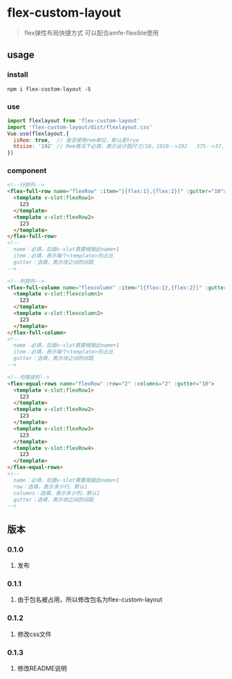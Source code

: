 # flex-custom-layout
> flex弹性布局快捷方式
> 可以配合amfe-flexible使用

## usage
### install
`npm i flex-custom-layout -S`

### use
```javascript
import flexlayout from 'flex-custom-layout'
import 'flex-custom-layout/dist/flexlayout.css'
Vue.use(flexlayout,{
  isRem: true,  // 是否使用rem单位，默认是true
  htsize: '192' // Rem情况下必填，表示设计图尺寸/10，1920-->192   375-->37.5
})
```

### component
```html
<!--行排列-->
<flex-full-row name="flexRow" :item="[{flex:1},{flex:2}]" :gutter="10">
  <template v-slot:flexRow1>
    123
  </template>
  <template v-slot:flexRow2>
    123
  </template>
</flex-full-row>
<!--
  name：必填，后面v-slot需要根据此name+1
  item：必填，表示每个<template>的占比
  gutter：选填，表示块之间的间距
-->
```
```html
<!--列排列-->
<flex-full-column name="flexcolumn" :item="[{flex:1},{flex:2}]" :gutter="10">
  <template v-slot:flexcolumn1>
    123
  </template>
  <template v-slot:flexcolumn2>
    123
  </template>
</flex-full-column>
<!--
  name：必填，后面v-slot需要根据此name+1
  item：必填，表示每个<template>的占比
  gutter：选填，表示块之间的间距
-->
```
```html
<!--均等排列-->
<flex-equal-rows name="flexRow" :row="2" :columns="2" :gutter="10">
  <template v-slot:flexRow1>
    123
  </template>
  <template v-slot:flexRow2>
    123
  </template>
  <template v-slot:flexRow3>
    123
  </template>
  <template v-slot:flexRow4>
    123
  </template>
</flex-equal-rows>
<!--
  name：必填，后面v-slot需要根据此name+1
  row：选填，表示多少行，默认1
  columns：选填，表示多少列，默认1
  gutter：选填，表示块之间的间距
-->
```

## 版本
### 0.1.0
1. 发布
### 0.1.1
1. 由于包名被占用，所以修改包名为flex-custom-layout
### 0.1.2
1. 修改css文件
### 0.1.3
1. 修改README说明